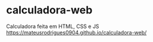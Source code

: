 # calculadora-web
Calculadora feita em HTML, CSS e JS
https://mateusrodrigues0904.github.io/calculadora-web/
